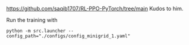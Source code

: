 https://github.com/saqib1707/RL-PPO-PyTorch/tree/main Kudos to him.

Run the training with
```
python -m src.launcher --config_path="./configs/config_minigrid_1.yaml"
```